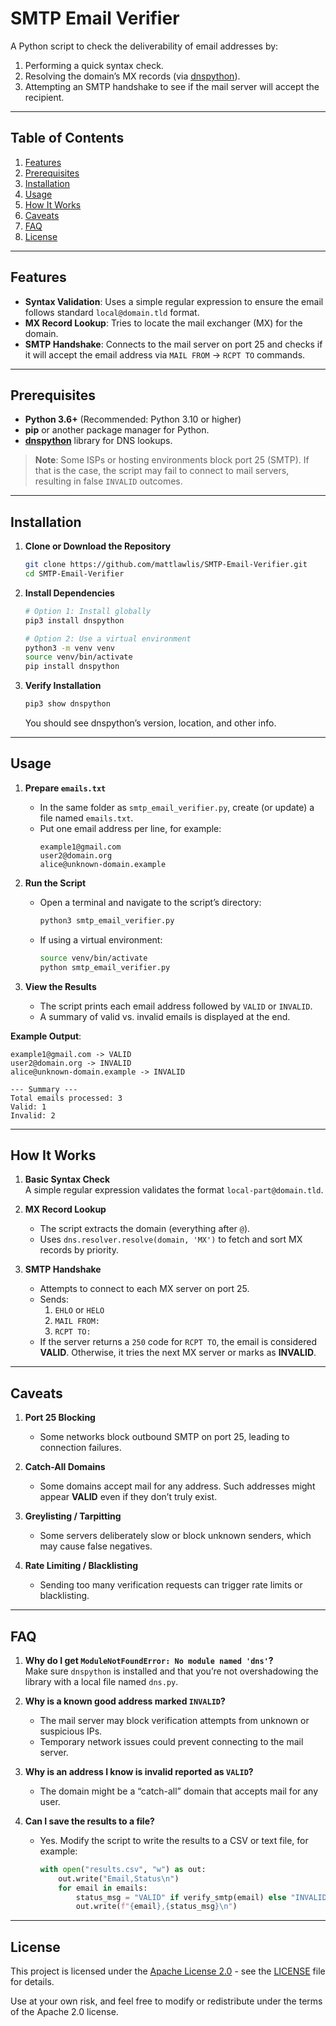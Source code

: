 # SMTP Email Verifier

A Python script to check the deliverability of email addresses by:
1. Performing a quick syntax check.  
2. Resolving the domain’s MX records (via [dnspython](https://pypi.org/project/dnspython/)).  
3. Attempting an SMTP handshake to see if the mail server will accept the recipient.

---

## Table of Contents
1. [Features](#features)  
2. [Prerequisites](#prerequisites)  
3. [Installation](#installation)  
4. [Usage](#usage)  
5. [How It Works](#how-it-works)  
6. [Caveats](#caveats)  
7. [FAQ](#faq)  
8. [License](#license)  

---

## Features
- **Syntax Validation**: Uses a simple regular expression to ensure the email follows standard `local@domain.tld` format.  
- **MX Record Lookup**: Tries to locate the mail exchanger (MX) for the domain.  
- **SMTP Handshake**: Connects to the mail server on port 25 and checks if it will accept the email address via `MAIL FROM` → `RCPT TO` commands.  

---

## Prerequisites
- **Python 3.6+** (Recommended: Python 3.10 or higher)
- **pip** or another package manager for Python.
- **[dnspython](https://pypi.org/project/dnspython/)** library for DNS lookups.

> **Note**: Some ISPs or hosting environments block port 25 (SMTP). If that is the case, the script may fail to connect to mail servers, resulting in false `INVALID` outcomes.

---

## Installation

1. **Clone or Download the Repository**  
   ```bash
   git clone https://github.com/mattlawlis/SMTP-Email-Verifier.git
   cd SMTP-Email-Verifier
   ```

2. **Install Dependencies**  
   ```bash
   # Option 1: Install globally
   pip3 install dnspython

   # Option 2: Use a virtual environment
   python3 -m venv venv
   source venv/bin/activate
   pip install dnspython
   ```

3. **Verify Installation**  
   ```bash
   pip3 show dnspython
   ```
   You should see dnspython’s version, location, and other info.

---

## Usage

1. **Prepare `emails.txt`**  
   - In the same folder as `smtp_email_verifier.py`, create (or update) a file named `emails.txt`.  
   - Put one email address per line, for example:  
     ```
     example1@gmail.com
     user2@domain.org
     alice@unknown-domain.example
     ```

2. **Run the Script**  
   - Open a terminal and navigate to the script’s directory:
     ```bash
     python3 smtp_email_verifier.py
     ```
   - If using a virtual environment:
     ```bash
     source venv/bin/activate
     python smtp_email_verifier.py
     ```

3. **View the Results**  
   - The script prints each email address followed by `VALID` or `INVALID`.  
   - A summary of valid vs. invalid emails is displayed at the end.

**Example Output**:
```
example1@gmail.com -> VALID
user2@domain.org -> INVALID
alice@unknown-domain.example -> INVALID

--- Summary ---
Total emails processed: 3
Valid: 1
Invalid: 2
```

---

## How It Works

1. **Basic Syntax Check**  
   A simple regular expression validates the format `local-part@domain.tld`.

2. **MX Record Lookup**  
   - The script extracts the domain (everything after `@`).  
   - Uses `dns.resolver.resolve(domain, 'MX')` to fetch and sort MX records by priority.

3. **SMTP Handshake**  
   - Attempts to connect to each MX server on port 25.  
   - Sends:
     1. `EHLO` or `HELO`  
     2. `MAIL FROM:`  
     3. `RCPT TO:`  
   - If the server returns a `250` code for `RCPT TO`, the email is considered **VALID**. Otherwise, it tries the next MX server or marks as **INVALID**.

---

## Caveats

1. **Port 25 Blocking**  
   - Some networks block outbound SMTP on port 25, leading to connection failures.

2. **Catch-All Domains**  
   - Some domains accept mail for any address. Such addresses might appear **VALID** even if they don’t truly exist.

3. **Greylisting / Tarpitting**  
   - Some servers deliberately slow or block unknown senders, which may cause false negatives.

4. **Rate Limiting / Blacklisting**  
   - Sending too many verification requests can trigger rate limits or blacklisting.

---

## FAQ

1. **Why do I get `ModuleNotFoundError: No module named 'dns'`?**  
   Make sure `dnspython` is installed and that you’re not overshadowing the library with a local file named `dns.py`.

2. **Why is a known good address marked `INVALID`?**  
   - The mail server may block verification attempts from unknown or suspicious IPs.  
   - Temporary network issues could prevent connecting to the mail server.

3. **Why is an address I know is invalid reported as `VALID`?**  
   - The domain might be a “catch-all” domain that accepts mail for any user.

4. **Can I save the results to a file?**  
   - Yes. Modify the script to write the results to a CSV or text file, for example:
     ```python
     with open("results.csv", "w") as out:
         out.write("Email,Status\n")
         for email in emails:
             status_msg = "VALID" if verify_smtp(email) else "INVALID"
             out.write(f"{email},{status_msg}\n")
     ```

---

## License

This project is licensed under the [Apache License 2.0](LICENSE) - see the [LICENSE](LICENSE) file for details.  

Use at your own risk, and feel free to modify or redistribute under the terms of the Apache 2.0 license.  
